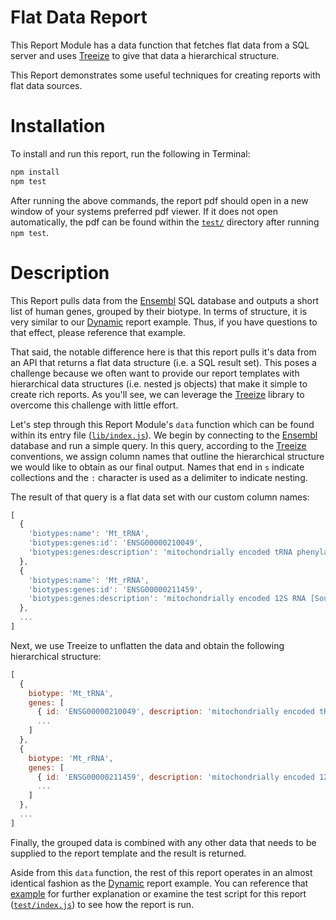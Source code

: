 # Flat Data Report

This Report Module has a data function that fetches flat data from a SQL server and uses [Treeize](https://github.com/kwhitley/treeize) to give that data a hierarchical structure.

This Report demonstrates some useful techniques for creating reports with flat data sources.

# Installation

To install and run this report, run the following in Terminal:

```sh
npm install
npm test
```

After running the above commands, the report pdf should open in a new window of your systems preferred pdf viewer. If it does not open automatically, the pdf can be found within the [`test/`](test/) directory after running `npm test`.

# Description

This Report pulls data from the [Ensembl](http://www.ensembl.org/index.html) SQL database and outputs a short list of human genes, grouped by their biotype. In terms of structure, it is very similar to our [Dynamic](../dynamic) report example. Thus, if you have questions to that effect, please reference that example.

That said, the notable difference here is that this report pulls it's data from an API that returns a flat data structure (i.e. a SQL result set). This poses a challenge because we often want to provide our report templates with hierarchical data structures (i.e. nested js objects) that make it simple to create rich reports. As you'll see, we can leverage the [Treeize](https://github.com/kwhitley/treeize) library to overcome this challenge with little effort.

Let's step through this Report Module's `data` function which can be found within its entry file ([`lib/index.js`](lib/index.js)). We begin by connecting to the [Ensembl](http://www.ensembl.org/index.html) database and run a simple query. In this query, according to the [Treeize](https://github.com/kwhitley/treeize) conventions, we assign column names that outline the hierarchical structure we would like to obtain as our final output. Names that end in `s` indicate collections and the `:` character is used as a delimiter to indicate nesting.

The result of that query is a flat data set with our custom column names:

```js
[
  {
    'biotypes:name': 'Mt_tRNA',
    'biotypes:genes:id': 'ENSG00000210049',
    'biotypes:genes:description': 'mitochondrially encoded tRNA phenylalanine [Source:HGNC Symbol;Acc:HGNC:7481]'
  },
  {
    'biotypes:name': 'Mt_rRNA',
    'biotypes:genes:id': 'ENSG00000211459',
    'biotypes:genes:description': 'mitochondrially encoded 12S RNA [Source:HGNC Symbol;Acc:HGNC:7470]'
  },
  ...
]
```

Next, we use Treeize to unflatten the data and obtain the following hierarchical structure:

```js
[
  {
    biotype: 'Mt_tRNA',
    genes: [
      { id: 'ENSG00000210049', description: 'mitochondrially encoded tRNA phenylalanine [Source:HGNC Symbol;Acc:HGNC:7481]' },
      ...
    ]
  },
  {
    biotype: 'Mt_rRNA',
    genes: [
      { id: 'ENSG00000211459', description: 'mitochondrially encoded 12S RNA [Source:HGNC Symbol;Acc:HGNC:7470]' },
      ...
    ]
  },
  ...
]
```

Finally, the grouped data is combined with any other data that needs to be supplied to the report template and the result is returned.

Aside from this `data` function, the rest of this report operates in an almost identical fashion as the [Dynamic](../dynamic) report example. You can reference that [example](../dynamic) for further explanation or examine the test script for this report ([`test/index.js`](test/index.js)) to see how the report is run.
